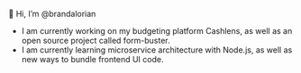 👋 Hi, I’m @brandalorian

- I am currently working on my budgeting platform Cashlens, as well as an open source project called form-buster.
- I am currently learning microservice architecture with Node.js, as well as new ways to bundle frontend UI code.

